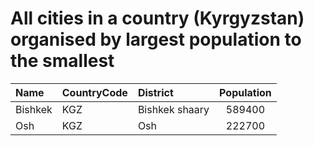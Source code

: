 # All cities in a country (Kyrgyzstan) organised by largest population to the smallest

| Name | CountryCode | District | Population |
| :--- | :--- | :--- | :---: |
|Bishkek|KGZ|Bishkek shaary|589400|
|Osh|KGZ|Osh|222700|
